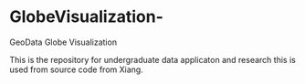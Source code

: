 # GlobeVisualization-
GeoData Globe Visualization 

This is the repository for undergraduate data applicaton and research this is used from source code from Xiang.  
